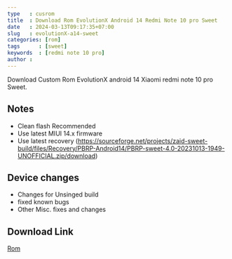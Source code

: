 ```yaml
---
type   : cusrom
title  : Download Rom EvolutionX Android 14 Redmi Note 10 pro Sweet
date   : 2024-03-13T09:17:35+07:00
slug   : evolutionX-a14-sweet
categories: [rom]
tags      : [sweet]
keywords  : [redmi note 10 pro]
author : 
---
```


Download Custom Rom EvolutionX android 14 Xiaomi redmi note 10 pro Sweet.

## Notes
- Clean flash Recommended
- Use latest MIUI 14.x firmware
- Use latest recovery (https://sourceforge.net/projects/zaid-sweet-build/files/Recovery/PBRP-Android14/PBRP-sweet-4.0-20231013-1949-UNOFFICIAL.zip/download)

## Device changes
- Changes for Unsinged build
- fixed known bugs 
- Other Misc. fixes and changes

## Download Link
[Rom](https://evolution-x.org/device/sweet)


